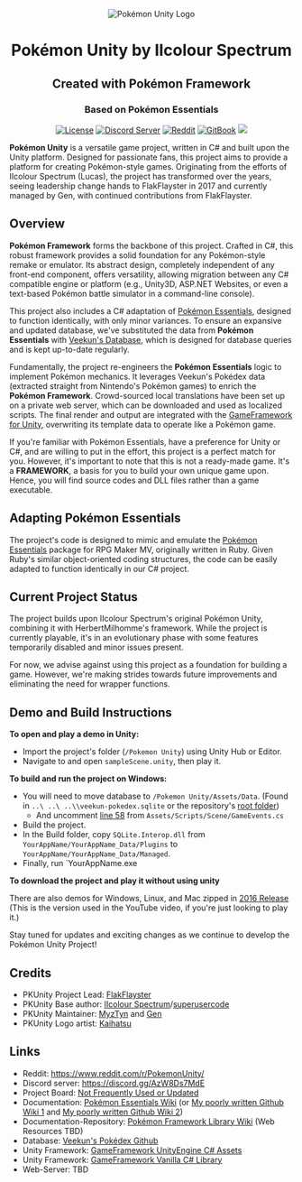 <p align="center">
  <img alt="Pokémon Unity Logo" src="https://styles.redditmedia.com/t5_39moy/styles/bannerPositionedImage_6is405sk53j01.png" />
  <h1 align="center">Pokémon Unity by IIcolour Spectrum</h1>
  <h2 align="center">Created with Pokémon Framework</h2>
  <h3 align="center">Based on Pokémon Essentials</h3>
  <p align="center">
    <a href="https://opensource.org/licenses/BSD-3-Clause"><img alt="License" src="https://img.shields.io/badge/license-New%20BSD-blue.svg"/></a>
    <a href="https://discord.gg/CCF2YVP"><img alt="Discord Server" src="https://img.shields.io/badge/join%20us%20on-discord-7289DA.svg"/></a>
    <a href="https://www.reddit.com/r/PokemonUnity/"><img alt="Reddit" src="https://img.shields.io/badge/join%20us%20on-reddit-ff5700.svg"/></a>
    <a href="https://herbertmilhomme.github.io/PokemonUnity/"><img alt="GitBook" src="https://img.shields.io/badge/view%20docs%20on-gitbook-blue.svg"/></a>
    <a href="https://herbertmilhomme.visualstudio.com/PokemonUnity/_build/index?definitionId=3"><img src="https://herbertmilhomme.visualstudio.com/_apis/public/build/definitions/90a2f24a-6d43-47cd-9e21-be259c022c96/3/badge"/></a>
  </p>
</p>

**Pokémon Unity** is a versatile game project, written in C# and built upon the Unity platform. Designed for passionate fans, this project aims to provide a platform for creating Pokémon-style games. Originating from the efforts of IIcolour Spectrum (Lucas), the project has transformed over the years, seeing leadership change hands to FlakFlayster in 2017 and currently managed by Gen, with continued contributions from FlakFlayster.

## Overview 

**Pokémon Framework** forms the backbone of this project. Crafted in C#, this robust framework provides a solid foundation for any Pokémon-style remake or emulator. Its abstract design, completely independent of any front-end component, offers versatility, allowing migration between any C# compatible engine or platform (e.g., Unity3D, ASP.NET Websites, or even a text-based Pokémon battle simulator in a command-line console).

This project also includes a C# adaptation of [Pokémon Essentials](https://github.com/griest024/essentials-sample-project), designed to function identically, with only minor variances. To ensure an expansive and updated database, we've substituted the data from **Pokémon Essentials** with [Veekun's Database](https://github.com/veekun/pokedex), which is designed for database queries and is kept up-to-date regularly.

Fundamentally, the project re-engineers the **Pokémon Essentials** logic to implement Pokémon mechanics. It leverages Veekun's Pokédex data (extracted straight from Nintendo's Pokémon games) to enrich the **Pokémon Framework**. Crowd-sourced local translations have been set up on a private web server, which can be downloaded and used as localized scripts. The final render and output are integrated with the [GameFramework for Unity](https://github.com/EllanJiang/GameFramework), overwriting its template data to operate like a Pokémon game.

If you're familiar with Pokémon Essentials, have a preference for Unity or C#, and are willing to put in the effort, this project is a perfect match for you. However, it's important to note that this is not a ready-made game. It's a **FRAMEWORK**, a basis for you to build your own unique game upon. Hence, you will find source codes and DLL files rather than a game executable.

## Adapting Pokémon Essentials 

The project's code is designed to mimic and emulate the [Pokémon Essentials](https://pokemon-essentials.fandom.com/wiki/Pokémon_Essentials_Wiki) package for RPG Maker MV, originally written in Ruby. Given Ruby's similar object-oriented coding structures, the code can be easily adapted to function identically in our C# project.

## Current Project Status

The project builds upon IIcolour Spectrum's original Pokémon Unity, combining it with HerbertMilhomme's framework. While the project is currently playable, it's in an evolutionary phase with some features temporarily disabled and minor issues present. 

For now, we advise against using this project as a foundation for building a game. However, we're making strides towards future improvements and eliminating the need for wrapper functions.

## Demo and Build Instructions 

**To open and play a demo in Unity:**
  - Import the project's folder (`/Pokemon Unity`) using Unity Hub or Editor.
  - Navigate to and open `sampleScene.unity`, then play it.

**To build and run the project on Windows:**
  - You will need to move database to `/Pokemon Unity/Assets/Data`. (Found in `..\ ..\ ..\\veekun-pokedex.sqlite` or the repository's [root folder](https://github.com/PokemonUnity/PokemonUnity/blob/master/veekun-pokedex.sqlite))
    - And uncomment [line 58](https://github.com/PokemonUnity/PokemonUnity/blob/be6672c41bbea75364b1efe342b8662070806dad/Pokemon%20Unity/Assets/Scripts/Scene/GameEvents.cs#L58) from `Assets/Scripts/Scene/GameEvents.cs`
  - Build the project.
  - In the Build folder, copy `SQLite.Interop.dll` from `YourAppName/YourAppName_Data/Plugins` to `YourAppName/YourAppName_Data/Managed`.
  - Finally, run `YourAppName.exe

**To download the project and play it without using unity** 

There are also demos for Windows, Linux, and Mac zipped in [2016 Release](https://github.com/PokemonUnity/PokemonUnity/releases) (This is the version used in the YouTube video, if you're just looking to play it.)

Stay tuned for updates and exciting changes as we continue to develop the Pokémon Unity Project!

## Credits

* PKUnity Project Lead: [FlakFlayster](https://github.com/herbertmilhomme/)
* PKUnity Base author: [IIcolour Spectrum](https://www.reddit.com/user/IIcolour_Spectrum)/[superusercode](https://www.reddit.com/user/Lucas_One/)
* PKUnity Maintainer: [MyzTyn](https://github.com/MyzTyn/) and [Gen](https://github.com/gen3vra/)
* PKUnity Logo artist: [Kaihatsu](https://twitter.com/KaihatsuYT)

## Links

* Reddit: https://www.reddit.com/r/PokemonUnity/
* Discord server: https://discord.gg/AzW8Ds7MdE
* Project Board: [Not Frequently Used or Updated](https://github.com/herbertmilhomme/PokemonUnity/projects/1)
* Documentation: [Pokémon Essentials Wiki](https://pokemon-essentials.fandom.com/wiki/Pokemon_Essentials_Wiki) (or [My poorly written Github Wiki 1](https://herbertmilhomme.github.io/PokemonUnity/) and [My poorly written Github Wiki 2](https://github.com/herbertmilhomme/PokemonUnity/tree/gh-pages))
* Documentation-Repository: [Pokémon Framework Library Wiki](https://github.com/PokemonUnity/pklibrary/tree/dev_feature_web-docs) (Web Resources TBD)
* Database: [Veekun's Pokédex Github](https://github.com/veekun/pokedex)
* Unity Framework: [GameFramework UnityEngine C# Assets](https://github.com/EllanJiang/UnityGameFramework)
* Unity Framework: [GameFramework Vanilla C# Library](https://github.com/EllanJiang/GameFramework)
* Web-Server: TBD 